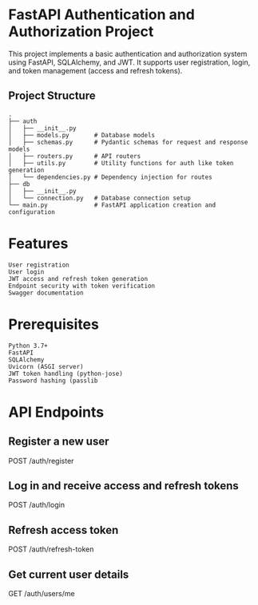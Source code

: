 # FastAPI Authentication and Authorization Project

This project implements a basic authentication and authorization system using FastAPI, SQLAlchemy, and JWT. It supports user registration, login, and token management (access and refresh tokens).

## Project Structure

```plaintext
.
├── auth
│   ├── __init__.py
│   ├── models.py       # Database models
│   ├── schemas.py      # Pydantic schemas for request and response models
│   ├── routers.py      # API routers
│   ├── utils.py        # Utility functions for auth like token generation
│   └── dependencies.py # Dependency injection for routes
├── db
│   ├── __init__.py
│   └── connection.py   # Database connection setup
└── main.py             # FastAPI application creation and configuration

```

# Features
```plaintext
User registration
User login
JWT access and refresh token generation
Endpoint security with token verification
Swagger documentation
```

# Prerequisites
```plaintext
Python 3.7+
FastAPI
SQLAlchemy
Uvicorn (ASGI server)
JWT token handling (python-jose)
Password hashing (passlib
```

# API Endpoints
## Register a new user
POST /auth/register
## Log in and receive access and refresh tokens
POST /auth/login
## Refresh access token
POST /auth/refresh-token
## Get current user details
GET /auth/users/me
